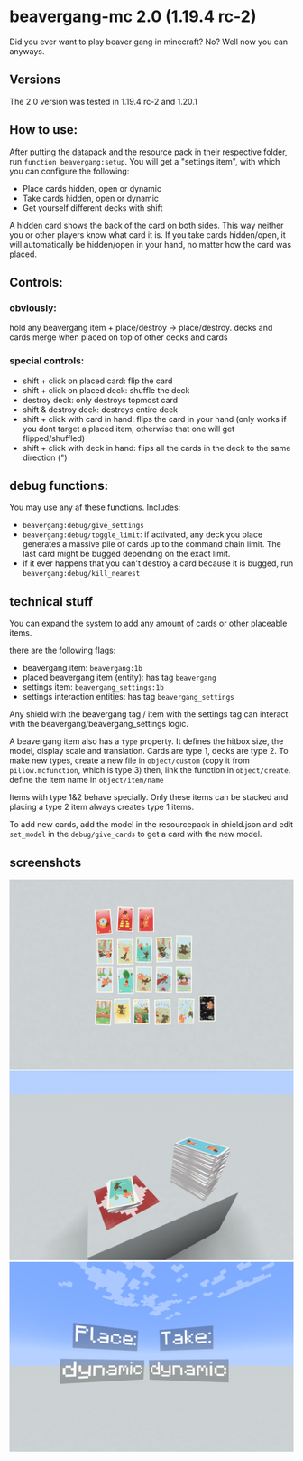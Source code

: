 # beavergang-mc 2.0 (1.19.4 rc-2)

Did you ever want to play beaver gang in minecraft? No? Well now you can anyways.

## Versions
The 2.0 version was tested in 1.19.4 rc-2 and 1.20.1 

## How to use:
After putting the datapack and the resource pack in their respective folder, run `function beavergang:setup`.
You will get a "settings item", with which you can configure the following:

- Place cards hidden, open or dynamic
- Take cards hidden, open or dynamic
- Get yourself different decks with shift

A hidden card shows the back of the card on both sides. This way neither you or other players know what card it is.
If you take cards hidden/open, it will automatically be hidden/open in your hand, no matter how the card was placed.

## Controls:

### obviously:
hold any beavergang item + place/destroy -> place/destroy.
decks and cards merge when placed on top of other decks and cards

### special controls:
- shift + click on placed card: flip the card
- shift + click on placed deck: shuffle the deck
- destroy deck: only destroys topmost card
- shift & destroy deck: destroys entire deck
- shift + click with card in hand: flips the card in your hand (only works if you dont target a placed item, otherwise that one will get flipped/shuffled)
- shift + click with deck in hand: flips all the cards in the deck to the same direction (")

## debug functions:
You may use any af these functions. Includes:
- `beavergang:debug/give_settings`
- `beavergang:debug/toggle_limit`: if activated, any deck you place generates a massive pile of cards up to the command chain limit. The last card might be bugged depending on the exact limit.
- if it ever happens that you can't destroy a card because it is bugged, run `beavergang:debug/kill_nearest`

## technical stuff
You can expand the system to add any amount of cards or other placeable items.

there are the following flags:
- beavergang item: `beavergang:1b`
- placed beavergang item (entity): has tag `beavergang`
- settings item: `beavergang_settings:1b`
- settings interaction entities: has tag `beavergang_settings`

Any shield with the beavergang tag / item with the settings tag can interact with the beavergang/beavergang_settings logic.

A beavergang item also has a `type` property.
It defines the hitbox size, the model, display scale and translation. Cards are type 1, decks are type 2. To make new types, create a new file in `object/custom` (copy it from `pillow.mcfunction`, which is type 3) then, link the function in `object/create`. define the item name in `object/item/name`

Items with type 1&2 behave specially. Only these items can be stacked and placing a type 2 item always creates type 1 items.

To add new cards, add the model in the resourcepack in shield.json and edit `set_model` in the `debug/give_cards` to get a card with the new model.

## screenshots
![all cards](https://github.com/Avvvvvvie/beavergang-mc/blob/main/1.19.4/screenshots/2023-12-20_17.05.25.png)
![decks](https://github.com/Avvvvvvie/beavergang-mc/blob/main/1.19.4/screenshots/2023-12-20_17.07.42.png)
![settings](https://github.com/Avvvvvvie/beavergang-mc/blob/main/1.19.4/screenshots/2023-12-20_17.09.11.png)
